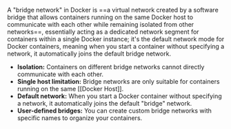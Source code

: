 A "bridge network" in Docker is ==a virtual network created by a software bridge that allows containers running on the same Docker host to communicate with each other while remaining isolated from other networks==, essentially acting as a dedicated network segment for containers within a single Docker instance; it's the default network mode for Docker containers, meaning when you start a container without specifying a network, it automatically joins the default bridge network.

- **Isolation:**
    Containers on different bridge networks cannot directly communicate with each other. 
- **Single host limitation:**
    Bridge networks are only suitable for containers running on the same [[Docker Host]]. 
- **Default network:**
    When you start a Docker container without specifying a network, it automatically joins the default "bridge" network. 
- **User-defined bridges:**
    You can create custom bridge networks with specific names to organize your containers.
